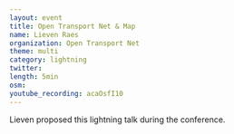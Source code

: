 ```yaml
---
layout: event
title: Open Transport Net & Map
name: Lieven Raes
organization: Open Transport Net
theme: multi
category: lightning
twitter: 
length: 5min
osm:
youtube_recording: acaOsfI10
---
```

Lieven proposed this lightning talk during the conference.
